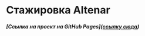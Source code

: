 # **Стажировка Altenar**  

#### *[Ссылка на проект на GitHub Pages]([ссылку сюда](https://mrrlin.github.io/intership_common/src/dist/))*
